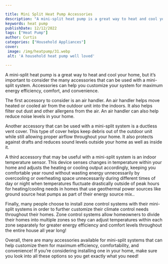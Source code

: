 ```yaml
---

title: Mini Split Heat Pump Accessories
description: "A mini-split heat pump is a great way to heat and cool your home, but it’s important to consider the many accessories that can be ...get the full scoop"
keywords: heat pump
publishDate: 12/12/2022
tags: ["Heat Pump"]
author: Curtis
categories: ["Household Appliances"]
cover: 
 image: /img/heatpump/31.webp
 alt: 'A household heat pump well loved'

---
```


A mini-split heat pump is a great way to heat and cool your home, but it’s important to consider the many accessories that can be used with a mini-split system. Accessories can help you customize your system for maximum energy efficiency, comfort, and convenience.

The first accessory to consider is an air handler. An air handler helps move heated or cooled air from the outdoor unit into the indoors. It also helps filter out dust and other allergens from the air. An air handler can also help reduce noise levels in your home.

Another accessory that can be used with a mini-split system is a ductless vent cover. This type of cover helps keep debris out of the outdoor unit while still allowing proper airflow throughout your home. It also protects against drafts and reduces sound levels outside your home as well as inside it.

A third accessory that may be useful with a mini-split system is an indoor temperature sensor. This device senses changes in temperature within your home and adjusts the heating or cooling output accordingly, keeping you comfortable year round without wasting energy unnecessarily by overcooling or overheating space unnecessarily during different times of day or night when temperatures fluctuate drastically outside of peak hours for heating/cooling needs in homes that use geothermal power sources like ground source heat pumps as part of their energy source mix.. 

Finally, many people choose to install zone control systems with their mini-split systems in order to further customize their climate control needs throughout their homes. Zone control systems allow homeowners to divide their homes into multiple zones so they can adjust temperatures within each zone separately for greater energy efficiency and comfort levels throughout the entire house all year long! 

Overall, there are many accessories available for mini-split systems that can help customize them for maximum efficiency, comfortability, and convenience! If you’re considering installing one in your home, make sure you look into all these options so you get exactly what you need!
